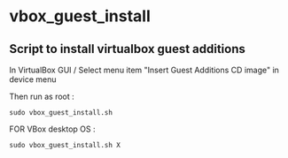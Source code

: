 # vbox_guest_install

## Script to install virtualbox guest additions

In VirtualBox GUI / Select menu item "Insert Guest Additions CD image" in device menu

Then run as root :

    sudo vbox_guest_install.sh

FOR VBox desktop OS :

    sudo vbox_guest_install.sh X 
